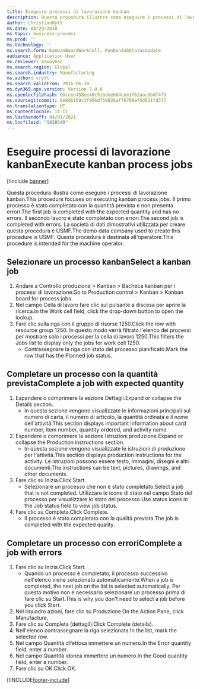 ```yaml
---
title: Eseguire processi di lavorazione kanban
description: Questa procedura illustra come eseguire i processi di lavorazione kanban.
author: ChristianRytt
ms.date: 08/29/2018
ms.topic: business-process
ms.prod: ''
ms.technology: ''
ms.search.form: KanbanBoardWorkCell, KanbanJobStatusUpdate
audience: Application User
ms.reviewer: kamaybac
ms.search.region: Global
ms.search.industry: Manufacturing
ms.author: crytt
ms.search.validFrom: 2016-06-30
ms.dyn365.ops.version: Version 7.0.0
ms.openlocfilehash: 0bccee458ee48c51bdeeb64cee1f62aac9bdf4f9
ms.sourcegitcommit: 0e8db169c3f90bd750826af76709ef5d621fd377
ms.translationtype: HT
ms.contentlocale: it-IT
ms.lasthandoff: 04/01/2021
ms.locfileid: "5828540"
---
```

# <a name="execute-kanban-process-jobs"></a><span data-ttu-id="f7b4e-103">Eseguire processi di lavorazione kanban</span><span class="sxs-lookup"><span data-stu-id="f7b4e-103">Execute kanban process jobs</span></span>

[!include [banner](../../includes/banner.md)]

<span data-ttu-id="f7b4e-104">Questa procedura illustra come eseguire i processi di lavorazione kanban.</span><span class="sxs-lookup"><span data-stu-id="f7b4e-104">This procedure focuses on executing kanban process jobs.</span></span> <span data-ttu-id="f7b4e-105">Il primo processo è stato completato con la quantità prevista e non presenta errori.</span><span class="sxs-lookup"><span data-stu-id="f7b4e-105">The first job is completed with the expected quantity and has no errors.</span></span> <span data-ttu-id="f7b4e-106">Il secondo lavoro è stato completato con errori.</span><span class="sxs-lookup"><span data-stu-id="f7b4e-106">The second job is completed with errors.</span></span> <span data-ttu-id="f7b4e-107">La società di dati dimostrativi utilizzata per creare questa procedura è USMF.</span><span class="sxs-lookup"><span data-stu-id="f7b4e-107">The demo data company used to create this procedure is USMF.</span></span> <span data-ttu-id="f7b4e-108">Questa procedura è destinata all'operatore.</span><span class="sxs-lookup"><span data-stu-id="f7b4e-108">This procedure is intended for the machine operator.</span></span>


## <a name="select-a-kanban-job"></a><span data-ttu-id="f7b4e-109">Selezionare un processo kanban</span><span class="sxs-lookup"><span data-stu-id="f7b4e-109">Select a kanban job</span></span>
1. <span data-ttu-id="f7b4e-110">Andare a Controllo produzione > Kanban > Bacheca kanban per i processi di lavorazione.</span><span class="sxs-lookup"><span data-stu-id="f7b4e-110">Go to Production control > Kanban > Kanban board for process jobs.</span></span>
2. <span data-ttu-id="f7b4e-111">Nel campo Cella di lavoro fare clic sul pulsante a discesa per aprire la ricerca.</span><span class="sxs-lookup"><span data-stu-id="f7b4e-111">In the Work cell field, click the drop-down button to open the lookup.</span></span>
3. <span data-ttu-id="f7b4e-112">Fare clic sulla riga con il gruppo di risorse 1250.</span><span class="sxs-lookup"><span data-stu-id="f7b4e-112">Click the row with resource group 1250.</span></span> <span data-ttu-id="f7b4e-113">In questo modo verrà filtrato l'elenco dei processi per mostrare solo i processi per la cella di lavoro 1250.</span><span class="sxs-lookup"><span data-stu-id="f7b4e-113">This filters the Jobs list to display only the jobs for work cell 1250.</span></span>
    * <span data-ttu-id="f7b4e-114">Contrassegnare la riga con stato del processo pianificato.</span><span class="sxs-lookup"><span data-stu-id="f7b4e-114">Mark the row that has the Planned job status.</span></span>  

## <a name="complete-a-job-with-expected-quantity"></a><span data-ttu-id="f7b4e-115">Completare un processo con la quantità prevista</span><span class="sxs-lookup"><span data-stu-id="f7b4e-115">Complete a job with expected quantity</span></span>
1. <span data-ttu-id="f7b4e-116">Espandere o comprimere la sezione Dettagli.</span><span class="sxs-lookup"><span data-stu-id="f7b4e-116">Expand or collapse the Details section.</span></span>
    * <span data-ttu-id="f7b4e-117">In questa sezione vengono visualizzate le informazioni principali sul numero di carta, il numero di articolo, la quantità ordinata e il nome dell'attività.</span><span class="sxs-lookup"><span data-stu-id="f7b4e-117">This section displays important information about card number, item number, quantity ordered, and activity name.</span></span>  
2. <span data-ttu-id="f7b4e-118">Espandere o comprimere la sezione Istruzioni produzione.</span><span class="sxs-lookup"><span data-stu-id="f7b4e-118">Expand or collapse the Production instructions section.</span></span>
    * <span data-ttu-id="f7b4e-119">In questa sezione vengono visualizzate le istruzioni di produzione per l'attività.</span><span class="sxs-lookup"><span data-stu-id="f7b4e-119">This section displays production instructions for the activity.</span></span> <span data-ttu-id="f7b4e-120">Le istruzioni possono essere testo, immagini, disegni e altri documenti.</span><span class="sxs-lookup"><span data-stu-id="f7b4e-120">The instructions can be text, pictures, drawings, and other documents.</span></span>  
3. <span data-ttu-id="f7b4e-121">Fare clic su Inizia.</span><span class="sxs-lookup"><span data-stu-id="f7b4e-121">Click Start.</span></span>
    * <span data-ttu-id="f7b4e-122">Selezionare un processo che non è stato completato.</span><span class="sxs-lookup"><span data-stu-id="f7b4e-122">Select a job that is not completed.</span></span> <span data-ttu-id="f7b4e-123">Utilizzare le icone di stato nel campo Stato del processo per visualizzare lo stato del processo.</span><span class="sxs-lookup"><span data-stu-id="f7b4e-123">Use status icons in the Job status field to view job status.</span></span>      
4. <span data-ttu-id="f7b4e-124">Fare clic su Completa.</span><span class="sxs-lookup"><span data-stu-id="f7b4e-124">Click Complete.</span></span>
    * <span data-ttu-id="f7b4e-125">Il processo è stato completato con la qualità prevista.</span><span class="sxs-lookup"><span data-stu-id="f7b4e-125">The job is completed with the expected quality.</span></span>  

## <a name="complete-a-job-with-errors"></a><span data-ttu-id="f7b4e-126">Completare un processo con errori</span><span class="sxs-lookup"><span data-stu-id="f7b4e-126">Complete a job with errors</span></span>
1. <span data-ttu-id="f7b4e-127">Fare clic su Inizia.</span><span class="sxs-lookup"><span data-stu-id="f7b4e-127">Click Start.</span></span>
    * <span data-ttu-id="f7b4e-128">Quando un processo è completato, il processo successivo nell'elenco viene selezionato automaticamente.</span><span class="sxs-lookup"><span data-stu-id="f7b4e-128">When a job is completed, the next job on the list is selected automatically.</span></span> <span data-ttu-id="f7b4e-129">Per questo motivo non è necessario selezionare un processo prima di fare clic su Start.</span><span class="sxs-lookup"><span data-stu-id="f7b4e-129">This is why you don't need to select a job before you click Start.</span></span>  
2. <span data-ttu-id="f7b4e-130">Nel riquadro azioni, fare clic su Produzione.</span><span class="sxs-lookup"><span data-stu-id="f7b4e-130">On the Action Pane, click Manufacture.</span></span>
3. <span data-ttu-id="f7b4e-131">Fare clic su Completa (dettagli).</span><span class="sxs-lookup"><span data-stu-id="f7b4e-131">Click Complete (details).</span></span>
4. <span data-ttu-id="f7b4e-132">Nell'elenco contrassegnare la riga selezionata.</span><span class="sxs-lookup"><span data-stu-id="f7b4e-132">In the list, mark the selected row.</span></span>
5. <span data-ttu-id="f7b4e-133">Nel campo Quantità difettosa immettere un numero.</span><span class="sxs-lookup"><span data-stu-id="f7b4e-133">In the Error quantity field, enter a number.</span></span>
6. <span data-ttu-id="f7b4e-134">Nel campo Quantità idonea immettere un numero.</span><span class="sxs-lookup"><span data-stu-id="f7b4e-134">In the Good quantity field, enter a number.</span></span>
7. <span data-ttu-id="f7b4e-135">Fare clic su OK.</span><span class="sxs-lookup"><span data-stu-id="f7b4e-135">Click OK.</span></span>



[!INCLUDE[footer-include](../../../includes/footer-banner.md)]
